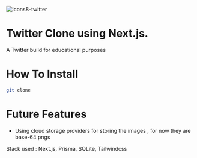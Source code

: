 ![icons8-twitter](https://user-images.githubusercontent.com/72222785/173170872-3933bd9b-89e6-4919-923e-543c0857bf4f.gif)

# Twitter Clone using Next.js.

A Twitter build for educational purposes

# How To Install
```sh
git clone 
```

# Future Features

 - Using cloud storage providers for storing the images , for now they are base-64 pngs


Stack used : Next.js, Prisma, SQLite, Tailwindcss
